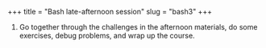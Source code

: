 +++
title = "Bash late-afternoon session"
slug = "bash3"
+++

<!-- In this session, I will cover the program for today, answer any questions and share the afternoon -->
<!-- exercises. -->

1. Go together through the challenges in the afternoon materials, do some exercises, debug problems, and
   wrap up the course.
